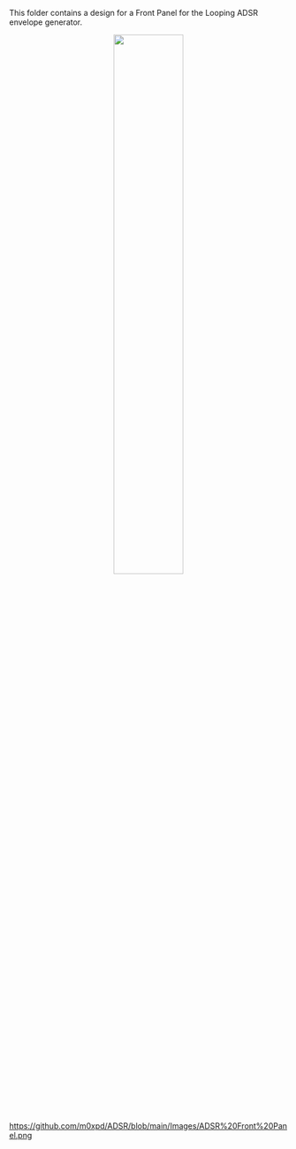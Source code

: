 This folder contains a design for a Front Panel for the Looping ADSR envelope generator.

<p width=100%, align="center">
<img width=50%, src="https://github.com/m0xpd/ADSR/Images/ADSR%20Front%20Panel.png"> 
</p>

https://github.com/m0xpd/ADSR/blob/main/Images/ADSR%20Front%20Panel.png

